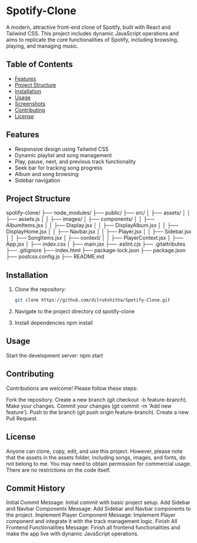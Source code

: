# Spotify-Clone

A modern, attractive front-end clone of Spotify, built with React and Tailwind CSS. This project includes dynamic JavaScript operations and aims to replicate the core functionalities of Spotify, including browsing, playing, and managing music.

## Table of Contents

- [Features](#features)
- [Project Structure](#project-structure)
- [Installation](#installation)
- [Usage](#usage)
- [Screenshots](#screenshots)
- [Contributing](#contributing)
- [License](#license)

## Features

- Responsive design using Tailwind CSS
- Dynamic playlist and song management
- Play, pause, next, and previous track functionality
- Seek bar for tracking song progress
- Album and song browsing
- Sidebar navigation

## Project Structure

spotify-clone/
├── node_modules/
├── public/
├── src/
│ ├── assets/
│ │ ├── assets.js
│ │ ├── images/
│ ├── components/
│ │ ├── AlbumItems.jsx
│ │ ├── Display.jsx
│ │ ├── DisplayAlbum.jsx
│ │ ├── DisplayHome.jsx
│ │ ├── Navbar.jsx
│ │ ├── Player.jsx
│ │ ├── Sidebar.jsx
│ │ ├── SongItems.jsx
│ ├── context/
│ │ ├── PlayerContext.jsx
│ ├── App.jsx
│ ├── index.css
│ ├── main.jsx
├── .eslint.cjs
├── .gitattributes
├── .gitignore
├── index.html
├── package-lock.json
├── package.json
├── postcss.config.js
├── README.md

## Installation

1. Clone the repository:

   ```sh
   git clone https://github.com/dilrukshitha/Spotify-Clone.git

   ```

2. Navigate to the project directory
   cd spotify-clone

3. Install dependencies
   npm install

## Usage

Start the development server:
npm start

## Contributing

Contributions are welcome! Please follow these steps:

Fork the repository.
Create a new branch (git checkout -b feature-branch).
Make your changes.
Commit your changes (git commit -m 'Add new feature').
Push to the branch (git push origin feature-branch).
Create a new Pull Request.

## License

Anyone can clone, copy, edit, and use this project. However, please note that the assets in the assets folder, including songs, images, and fonts, do not belong to me. You may need to obtain permission for commercial usage. There are no restrictions on the code itself.

## Commit History

Initial Commit
Message: Initial commit with basic project setup.
Add Sidebar and Navbar Components
Message: Add Sidebar and Navbar components to the project.
Implement Player Component
Message: Implement Player component and integrate it with the track management logic.
Finish All Frontend Functionalities
Message: Finish all frontend functionalities and make the app live with dynamic JavaScript operations.
